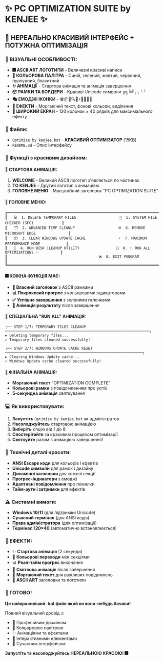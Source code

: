 # ✨ PC OPTIMIZATION SUITE by KENJEE ✨

## 🎨 НЕРЕАЛЬНО КРАСИВИЙ ІНТЕРФЕЙС + ПОТУЖНА ОПТИМІЗАЦІЯ

### 🌟 ВІЗУАЛЬНІ ОСОБЛИВОСТІ:
- **🎆 ASCII ART ЛОГОТИПИ** - Величезні красиві написи
- **🌈 КОЛЬОРОВА ПАЛІТРА** - Синій, зелений, жовтий, червоний, пурпурний, блакитний
- **✨ АНІМАЦІЇ** - Стартова анімація та анімація завершення
- **📦 РАМКИ ТА БОРДЕРИ** - Красиві Unicode символи ╔╗╚╝┌┐└┘
- **🎭 ЕМОДЖІ ІКОНКИ** - 🗑️📦🧹🔍🌐⚡🚀🎉✅❌
- **💫 ЕФЕКТИ** - Моргаючий текст, фонові кольори, виділення
- **📏 ШИРОКИЙ ЕКРАН** - 120 колонок × 40 рядків для максимального ефекту

### 📁 Файли:
- `Optimize by kenjee.bat` - **КРАСИВИЙ ОПТИМІЗАТОР** (15KB)
- `README.md` - Опис інтерфейсу

### 🎯 Функції з красивим дизайном:

#### 🎨 СТАРТОВА АНІМАЦІЯ:
1. **WELCOME** - Великий ASCII логотип з'являється по частинах
2. **TO KENJEE** - Другий логотип з анімацією
3. **ГОЛОВНЕ МЕНЮ** - Масштабний заголовок "PC OPTIMIZATION SUITE"

#### 🌈 ГОЛОВНЕ МЕНЮ:
```
╔══════════════════════════════════════════════════════════════════════════════════════════════════════════╗
║   🗑️  1. DELETE TEMPORARY FILES                    🔄  5. SYSTEM FILE CHECKER (SFC)             ║
║   🗂️  2. ADVANCED TEMP CLEANUP                    🌐  6. REMOVE MICROSOFT EDGE               ║
║   📦  3. CLEAR WINDOWS UPDATE CACHE               ⚡  7. MAXIMUM PERFORMANCE MODE            ║
║   🧹  4. RUN DISK CLEANUP UTILITY                 🚀  8. ✨ RUN ALL OPTIMIZATIONS ✨          ║
║                                          ❌  0. EXIT PROGRAM                                         ║
╚══════════════════════════════════════════════════════════════════════════════════════════════════════════╝
```

#### 🎆 КОЖНА ФУНКЦІЯ МАЄ:
- **🎨 Власний заголовок** з ASCII рамками
- **📊 Покроковий прогрес** з кольоровими індикаторами
- **✅ Успішне завершення** з зеленими галочками
- **🎊 Анімація результату** після завершення

#### 🚀 СПЕЦІАЛЬНА "RUN ALL" АНІМАЦІЯ:
```
┌── STEP 1/7: TEMPORARY FILES CLEANUP ──────────────────────────────────────────────────────────────────┐
► Deleting temporary files...
✓ Temporary files cleaned successfully!

┌── STEP 2/7: WINDOWS UPDATE CACHE RESET ───────────────────────────────────────────────────────────────┐
► Clearing Windows Update cache...
✓ Windows Update cache cleared successfully!
```

#### 🎉 ФІНАЛЬНА АНІМАЦІЯ:
- **Моргаючий текст** "OPTIMIZATION COMPLETE"
- **Кольорові рамки** з повідомленням про успіх
- **5-секундна анімація** святкування

### 💻 Як використовувати:
1. **Запустіть** `Optimize by kenjee.bat` як адміністратор
2. **Насолоджуйтесь** стартовою анімацією
3. **Виберіть** опцію від 1 до 8
4. **Спостерігайте** за красивим процесом оптимізації
5. **Святкуйте** разом з анімацією завершення!

### 🎨 Технічні деталі красоти:
- **ANSI Escape коди** для кольорів і ефектів
- **Unicode символи** для рамок і дизайну
- **Динамічні заголовки** для кожної секції
- **Прогрес-індикатори** з емоджі
- **Адаптивні повідомлення** про помилки
- **Тайм-аути і затримки** для ефектів

### ⚠️ Системні вимоги:
- **Windows 10/11** (для підтримки Unicode)
- **Сучасний термінал** (для ANSI кодів)
- **Права адміністратора** (для оптимізації)
- **Термінал 120×40** (автоматично встановлюється)

### 🎊 ЕФЕКТИ:
- ✨ **Стартова анімація** (2 секунди)
- 🌈 **Кольорові переходи** між секціями
- 📊 **Реал-тайм прогрес** виконання
- 🎉 **Святкова анімація** після завершення
- 💫 **Моргаючий текст** для важливих повідомлень
- 🎨 **ASCII ART** заголовки та логотипи

### 🚀 ГОТОВО!
**Це найкрасивіший .bat файл який ви коли-небудь бачили!**

Повний візуальний досвід з:
- 🎨 Професійним дизайном
- 🌈 Кольоровою палітрою  
- ✨ Анімаціями та ефектами
- 🎊 Інтерактивними елементами
- 💫 Сучасним інтерфейсом

**Запустіть та насолоджуйтесь НЕРЕАЛЬНОЮ КРАСОЮ! 🎆**